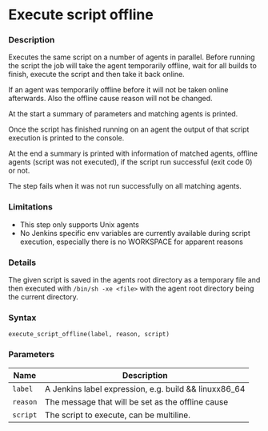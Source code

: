 # Execute script offline

### Description

Executes the same script on a number of agents in parallel. Before running the script the job will take the agent temporarily offline, wait for all builds to finish, 
execute the script and then take it back online.

If an agent was temporarily offline before it will not be taken online afterwards. Also the offline cause reason will not be changed.

At the start a summary of parameters and matching agents is printed.

Once the script has finished running on an agent the output of that script execution is printed to the console.

At the end a summary is printed with information of matched agents, offline agents (script was not executed), if the script run successful (exit code 0) 
or not.

The step fails when it was not run successfully on all matching agents.

### Limitations
- This step only supports Unix agents
- No Jenkins specific env variables are currently available during script execution, especially there is no WORKSPACE for apparent reasons

### Details
The given script is saved in the agents root directory as a temporary file and then executed with `/bin/sh -xe <file>` with the agent root directory being the current directory.

### Syntax 
```
execute_script_offline(label, reason, script)
```


### Parameters
| Name | Description |
| ---- | ----------- |
| `label` | A Jenkins label expression, e.g. build && linuxx86_64 |
| `reason` | The message that will be set as the offline cause |
| `script` | The script to execute, can be multiline. |
